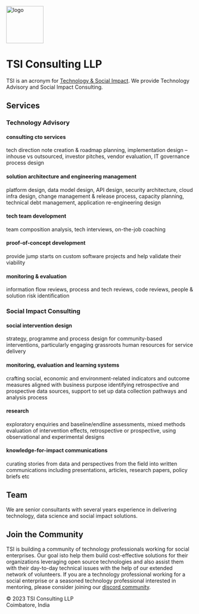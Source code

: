 <img src="https://avatars.githubusercontent.com/u/111055520?v=4" alt="logo" width="100"/><br>
# TSI Consulting LLP
TSI is an acronym for <u>Technology & Social Impact</u>. We provide Technology Advisory and Social Impact Consulting.

## Services 

### Technology Advisory

#### consulting cto services
tech direction note creation & roadmap planning, implementation design – inhouse vs outsourced, investor pitches, vendor evaluation, IT governance process design

#### solution architecture and engineering management
platform design, data model design, API design,  security architecture, cloud infra design, change management & release process, capacity planning, technical debt management, application re-engineering design

#### tech team development
team composition analysis, tech interviews, on-the-job coaching

#### proof-of-concept development
provide jump starts on custom software projects and help validate their viability 

#### monitoring & evaluation
information flow reviews, process and tech reviews, code reviews, people & solution risk identification

### Social Impact Consulting

#### social intervention design
strategy, programme and process design for community-based interventions, particularly engaging grassroots human resources for service delivery

#### monitoring, evaluation and learning systems
crafting social, economic and environment-related indicators and outcome measures aligned with business purpose
identifying retrospective and prospective data sources, support to set up data collection pathways and analysis process

#### research
exploratory enquiries and baseline/endline assessments, mixed methods evaluation of intervention effects, retrospective or prospective, using observational and experimental designs

#### knowledge-for-impact communications
curating stories from data and perspectives from the field into written communications including presentations, articles, research papers, policy briefs etc

<!--
## Solutions

#### TSI Digital Foundations

A <a href="https://github.com/tsiconsulting/tsi-digital-foundations">personalized skill development program for technology aspirants</a> via on-the-job training methods. Check out the <a href="https://github.com/tsiconsulting/tsi-digital-foundations/raw/main/TSI%20Digital%20Foundations%20Handbook%20v0.1.pdf">course handbook</a>

#### TSI Digital Accelerator

A set of <a href="https://github.com/tsiconsulting">open source tools</a> that enable organizations across diverse sectors such as finance, health, agriculture, manufacturing, skill development and commerce accelerate their digital transformation journey and capture new value from technologies such as mobile, cloud, data engineering, AI/ML etc

TSI Digital Accelerator is currently under very early stage of development. We invite volunteer software engineers & aspiring developers to join and help us build this project.
-->

## Team

We are senior consultants with several years experience in delivering technology, data science and social impact solutions.

## Join the Community

TSI is building a community of technology professionals working for social enterprises. Our goal isto help them build cost-effective solutions for their organizations leveraging open source technologies and also assist them with their day-to-day technical issues with the help of our extended network of volunteers. If you are a technology professional working for a social enterprise or a seasoned technology professional interested in mentoring, please consider joining our <a href="https://discord.gg/86HT2VhVzS">discord community</a>.

&#169; 2023 TSI Consulting LLP <br>
Coimbatore, India